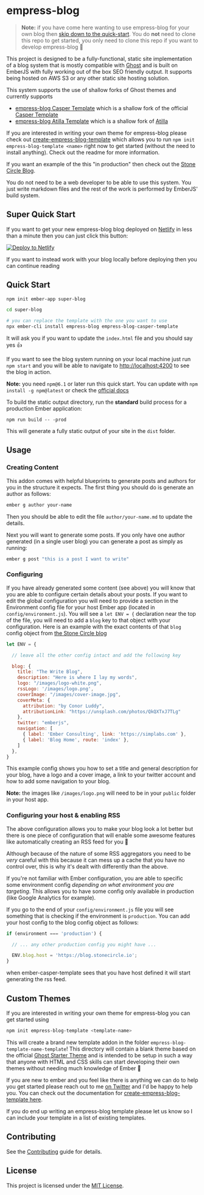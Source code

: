 empress-blog
==============================================================================

> **Note:** if you have come here wanting to use empress-blog for your own blog then [skip down to the quick-start](#quick-start). You do **not** need to clone this repo to get started, you only need to clone this repo if you want to develop empress-blog 🎉

This project is designed to be a fully-functional, static site implementation of a blog system that is mostly compatible with [Ghost](https://ghost.org/) and is built on EmberJS with fully working out of the
box SEO friendly output. It supports being hosted on AWS S3 or any other static site
hosting solution.

This system supports the use of shallow forks of Ghost themes and currently supports

- [empress-blog Casper Template](https://github.com/empress/empress-blog-casper-template) which is a shallow fork of the official [Casper Template](https://github.com/TryGhost/Casper)
- [empress-blog Atilla Template](https://github.com/empress/empress-blog-attila-template) which is a shallow fork of [Atilla](https://github.com/zutrinken/attila)

If you are interested in writing your own theme for empress-blog please check out [create-empress-blog-template](https://github.com/empress/create-empress-blog-template#readme) which allows you to run `npm init empress-blog-template <name>` right now to get started (without the need to install anything). Check out the readme for more information.

If you want an example of the this "in production" then check out the [Stone Circle
Blog](https://blog.stonecircle.io).

You do not need to be a web developer to be able to use this system. You just write markdown files
and the rest of the work is performed by EmberJS' build system.

Super Quick Start
------------------------------------------------------------------------------
If you want to get your new empress-blog blog deployed on [Netlify](https://www.netlify.com/) in less than a minute then you can just click this button:

[![Deploy to Netlify](https://www.netlify.com/img/deploy/button.svg)](https://app.netlify.com/start/deploy?repository=https://github.com/empress/empress-blog-netlify-casper-template)

If you want to instead work with your blog locally before deploying then you can continue reading

Quick Start
------------------------------------------------------------------------------

```sh
npm init ember-app super-blog

cd super-blog

# you can replace the template with the one you want to use
npx ember-cli install empress-blog empress-blog-casper-template
```

It will ask you if you want to update the `index.html` file and you should say yes 👍

If you want to see the blog system running on your local machine just run `npm start` and you will
be able to navigate to  [http://localhost:4200](http://localhost:4200) to see the blog in action.

**Note:** you need `npm@6.1` or later run this quick start. You can update with `npm install -g npm@latest` or check the [official docs](https://docs.npmjs.com/try-the-latest-stable-version-of-npm)

To build the static output directory, run the **standard** build process for a production Ember application:
```
npm run build -- -prod
```
This will generate a fully static output of your site in the `dist` folder.


Usage
------------------------------------------------------------------------------

### Creating Content

This addon comes with helpful blueprints to generate posts and authors for you in the structure it
expects. The first thing you should do is generate an author as follows:

```sh
ember g author your-name
```

Then you should be able to edit the file `author/your-name.md` to update the details.

Next you will want to generate some posts. If you only have one author generated (in a single user
blog) you can generate a post as simply as running:

```sh
ember g post "this is a post I want to write"
```

### Configuring

If you have already generated some content (see above) you will know that you are able to configure
certain details about your posts. If you want to edit the global configuration you will need to
provide a section in the Environment config file for your host Ember app (located in
`config/environment.js`). You will see a `let ENV = {` declaration near the top of the file, you
will need to add a `blog` key to that object with your configuration. Here is an example with the
exact contents of that `blog` config object from [the Stone Circle
blog](https://blog.stonecircle.io)

```javascript
let ENV = {

  // leave all the other config intact and add the following key

  blog: {
    title: "The Write Blog",
    description: "Here is where I lay my words",
    logo: "/images/logo-white.png",
    rssLogo: '/images/logo.png',
    coverImage: "/images/cover-image.jpg",
    coverMeta: {
      attribution: "by Conor Luddy",
      attributionLink: "https://unsplash.com/photos/QkQXTxJ7TLg"
    },
    twitter: "emberjs",
    navigation: [
      { label: 'Ember Consulting', link: 'https://simplabs.com' },
      { label: 'Blog Home', route: 'index' },
    ]
  },
}
```

This example config shows you how to set a title and general description for your blog, have a logo and a cover image, a link to your twitter account and how to add some navigation to your blog.

**Note:** the images like `/images/logo.png` will need to be in your `public` folder in your host app.

### Configuring your host & enabling RSS
The above configuration allows you to make your blog look a lot better but there is one piece of configuration that will enable some awesome features like automatically creating an RSS feed for you 🎉

Although because of the nature of some RSS aggregators you need to be *very* careful with this because it can mess up a cache that you have no control over, this is why it's dealt with differently than the above.

If you're not familiar with Ember configuration, you are able to specific some environment config *depending on what environment you are targeting*. This allows you to have some config only available in production (like Google Analytics for example).

If you go to the end of your `config/environment.js` file you will see something that is checking if the environment is `production`. You can add your host config to the blog config object as follows:

```javascript
if (environment === 'production') {

  // ... any other production config you might have ...

  ENV.blog.host = 'https://blog.stonecircle.io';
}
```

when ember-casper-template sees that you have host defined it will start generating the rss feed.

Custom Themes
------------------------------------------------------------------------------

If you are interested in writing your own theme for empress-blog you can get
started using

```bash
npm init empress-blog-template <template-name>
```

This will create a brand new template addon in the folder
`empress-blog-template-name-template`! This directory will contain a blank theme
based on the official [Ghost Starter Theme](https://github.com/TryGhost/Starter)
and is intended to be setup in such a way that anyone with HTML and CSS skills
can start developing their own themes without needing much knowledge of Ember 🎉

If you are new to ember and you feel like there is anything we can do to help
you get started please reach out to me [on Twitter](https://twitter.com/real_ate)
and I'd be happy to help you. You can check out the documentation for
[create-empress-blog-template here](https://github.com/empress/create-empress-blog-template#readme).

If you do end up writing an empress-blog template please let us know so I can
include your template in a list of existing templates.


Contributing
------------------------------------------------------------------------------

See the [Contributing](CONTRIBUTING.md) guide for details.


License
------------------------------------------------------------------------------

This project is licensed under the [MIT License](LICENSE.md).
